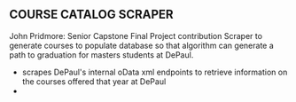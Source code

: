 ## COURSE CATALOG SCRAPER
John Pridmore: Senior Capstone Final Project contribution
Scraper to generate courses to populate database so that algorithm can generate a path to graduation for masters students at DePaul.

* scrapes DePaul's internal oData xml endpoints to retrieve information on the courses offered that year at DePaul 
* 
